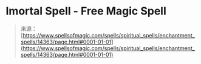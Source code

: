 <!--yml

category: 未分类

date: 2024-06-12 18:53:16

-->

# Imortal Spell - Free Magic Spell

> 来源：[https://www.spellsofmagic.com/spells/spiritual_spells/enchantment_spells/14363/page.html#0001-01-01](https://www.spellsofmagic.com/spells/spiritual_spells/enchantment_spells/14363/page.html#0001-01-01)
